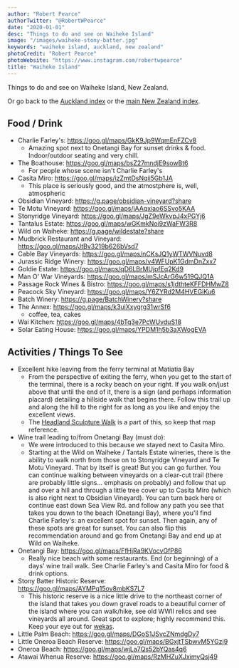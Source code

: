 ```yaml
---
author: "Robert Pearce"
authorTwitter: "@RobertWPearce"
date: "2020-01-01"
desc: "Things to do and see on Waiheke Island"
image: "/images/waiheke-stony-batter.jpg"
keywords: "waiheke island, auckland, new zealand"
photoCredit: "Robert Pearce"
photoWebsite: "https://www.instagram.com/robertwpearce"
title: "Waiheke Island"
---
```


Things to do and see on Waiheke Island, New Zealand.

Or go back to the [Auckland index](/new-zealand/auckland/index.html) or the
[main New Zealand index](/new-zealand/index.html).

## Food / Drink
* Charlie Farley's: https://goo.gl/maps/GkK9Jp9WqmEnFZCv8
  * Amazing spot next to Onetangi Bay for sunset drinks & food. Indoor/outdoor
  seating and very chill.
* The Boathouse: https://goo.gl/maps/bsZ27mndjE9sowBt6
  * For people whose scene isn't Charlie Farley's
* Casita Miro: https://goo.gl/maps/izZmtDsNqii5Gb1JA
  * This place is seriously good, and the atmostphere is, well, atmospheric
* Obsidian Vineyard: https://g.page/obsidian-vineyard?share
* Te Motu Vineyard: https://goo.gl/maps/jAAqxiao6SSvo5KAA
* Stonyridge Vineyard: https://goo.gl/maps/JgZ9eWkvpJ4xPGYj6
* Tantalus Estate: https://goo.gl/maps/wGKmkNoi9zWaFW3R8
* Wild on Waiheke: https://g.page/wildestate?share
* Mudbrick Restaurant and Vineyard: https://goo.gl/maps/JtBv3219b626bVsd7
* Cable Bay Vineyards: https://goo.gl/maps/nCKsJQ1yWTWVNuvd8
* Jurassic Ridge Winery: https://goo.gl/maps/v4WFUpK1GdmDnZxx7
* Goldie Estate: https://goo.gl/maps/qD6LBrMUjpfEq2Kd9
* Man O' War Vineyards: https://goo.gl/maps/mSJcArG6w519QJQ1A
* Passage Rock Wines & Bistro: https://goo.gl/maps/s1jdthteKFFDHMwZ8
* Peacock Sky Vineyard: https://goo.gl/maps/Y6ZYRd2M4HVEGiKu6
* Batch Winery: https://g.page/BatchWinery?share
* The Annex: https://goo.gl/maps/k3uiXxygrg31wrSf6
  * coffee, tea, cakes
* Wai Kitchen: https://goo.gl/maps/4bTq3e7PcWUvduS18
* Solar Eating House: https://goo.gl/maps/YPDM1h5b3aXWogEVA

## Activities / Things To See
* Excellent hike leaving from the ferry terminal at Matiatia Bay
  * From the perspective of exiting the ferry, when you get to the start of the
  terminal, there is a rocky beach on your right. If you walk on/just above that
  until the end of it, there is a sign (and perhaps information placard)
  detailing a hillside walk that begins there. Follow this trail up and along
  the hill to the right for as long as you like and enjoy the excellent views.
  * The [Headland Sculpture Walk](https://goo.gl/maps/Rychd3gcacvaoqraA) is a
  part of this, so keep that map reference.
* Wine trail leading to/from Onetangi Bay (must do):
  * We were introduced to this because we stayed next to Casita Miro.
  * Starting at the Wild on Waiheke / Tantals Estate wineries, there is the
  ability to walk north from those on to Stonyridge Vineyard and Te Motu
  Vineyard. That by itself is great! But you can go further. You can continue
  walking between vineyards on a clear-cut trail (there are probably little
  signs... emphasis on probably) and follow that up and over a hill and through
  a little tree cover up to Casita Miro (which is also right next to Obsidian
  Vineyard). You can turn back here or continue east down Sea View Rd. and
  follow any path you see that takes you down to the beach (Onetangi Bay), where
  you'll find Charlie Farley's: an excellent spot for sunset. Then again, any of
  these spots are great for sunset. You can also flip this recommendation around
  and go from Onetangi Bay and end up at Wild on Waiheke.
* Onetangi Bay: https://goo.gl/maps/FfHjRa9KVocvGfP86
  * Really nice beach with some restaurants. End (or beginning) of a days' wine
  trail walk. See Charlie Farley's and Casita Miro for food & drink options.
* Stony Batter Historic Reserve: https://goo.gl/maps/AYMPq15ov8mbKS7L7
  * This historic reserve is a nice little drive to the northeast corner of the
  island that takes you down gravel roads to a beautiful corner of the island
  where you can walk/hike, see old WWII relics and see vineyards all around.
  Great spot to explore; highly recommend this. Keep your eye out for [wekas](
  https://en.wikipedia.org/wiki/Weka).
* Little Palm Beach: https://goo.gl/maps/DGoS1JSvcZNmdgDy7
* Little Oneroa Beach Reserve: https://goo.gl/maps/BGxjtTSbwvM5YGzj9
* Oneroa Beach: https://goo.gl/maps/wjLa7Qs52bYQas4q6
* Atawai Whenua Reserve: https://goo.gl/maps/RzMHZuXJximyQsj49
